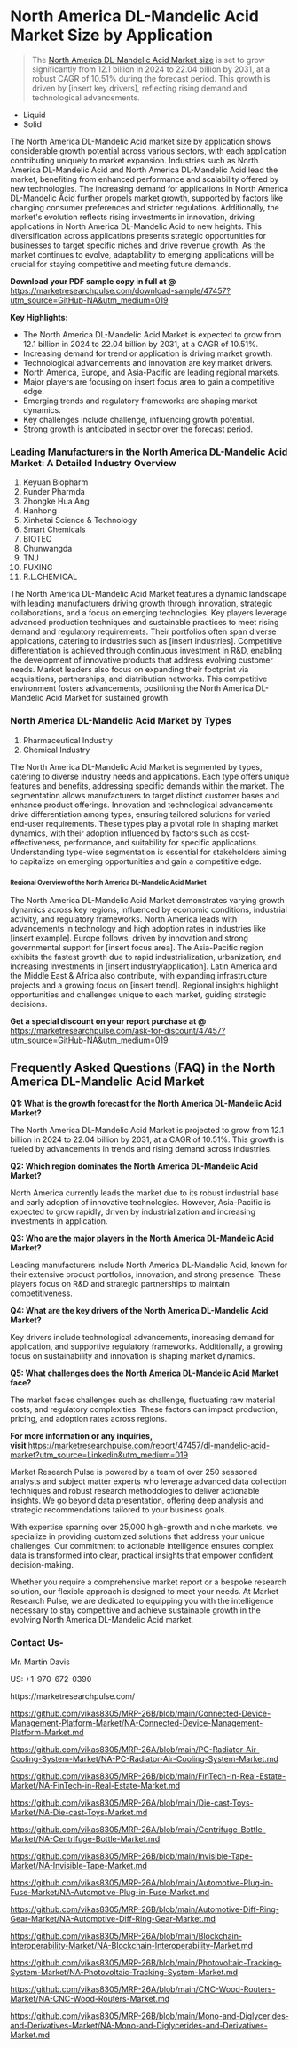 <h1>North America DL-Mandelic Acid Market&nbsp;Size by Application</h1><blockquote><p>The <a href="https://marketresearchpulse.com/download-sample/47457?utm_source=GitHub-NA&amp;utm_medium=019">North America DL-Mandelic Acid Market size</a> is set to grow significantly from 12.1 billion in 2024 to 22.04 billion by 2031, at a robust CAGR of 10.51% during the forecast period. This growth is driven by [insert key drivers], reflecting rising demand and technological advancements.</p></blockquote><ul><li>Liquid<li> Solid</li></ul><p>The North America DL-Mandelic Acid market size by application shows considerable growth potential across various sectors, with each application contributing uniquely to market expansion. Industries such as North America DL-Mandelic Acid and North America DL-Mandelic Acid lead the market, benefiting from enhanced performance and scalability offered by new technologies. The increasing demand for applications in North America DL-Mandelic Acid further propels market growth, supported by factors like changing consumer preferences and stricter regulations. Additionally, the market's evolution reflects rising investments in innovation, driving applications in North America DL-Mandelic Acid to new heights. This diversification across applications presents strategic opportunities for businesses to target specific niches and drive revenue growth. As the market continues to evolve, adaptability to emerging applications will be crucial for staying competitive and meeting future demands.</p><p><strong>Download your PDF sample copy in full at @ </strong><a href="https://marketresearchpulse.com/download-sample/47457?utm_source=GitHub-NA&amp;utm_medium=019">https://marketresearchpulse.com/download-sample/47457?utm_source=GitHub-NA&amp;utm_medium=019</a></p><p><strong>Key Highlights: </strong></p><ul><li>The North America DL-Mandelic Acid Market is expected to grow from 12.1 billion in 2024 to 22.04 billion by 2031, at a CAGR of 10.51%.</li><li>Increasing demand for trend or application is driving market growth.</li><li>Technological advancements and innovation are key market drivers.</li><li>North America, Europe, and Asia-Pacific are leading regional markets.</li><li>Major players are focusing on insert focus area to gain a competitive edge.</li><li>Emerging trends and regulatory frameworks are shaping market dynamics.</li><li>Key challenges include challenge, influencing growth potential.</li><li>Strong growth is anticipated in sector over the forecast period.</li></ul><h3>Leading Manufacturers in the North America DL-Mandelic Acid Market: A Detailed Industry Overview</h3><ol><li>Keyuan Biopharm</li><li>Runder Pharmda</li><li>Zhongke Hua Ang</li><li>Hanhong</li><li>Xinhetai Science & Technology</li><li>Smart Chemicals</li><li>BIOTEC</li><li>Chunwangda</li><li>TNJ</li><li>FUXING</li><li>R.L.CHEMICAL</li></ol><div class="flex max-w-full flex-col flex-grow"><div class="min-h-8 text-message flex w-full flex-col items-end gap-2 whitespace-normal break-words [.text-message+&amp;]:mt-5" dir="auto" data-message-author-role="assistant" data-message-id="fd8432e4-4910-450d-b182-61b7bfb0a01f" data-message-model-slug="gpt-4o"><div class="flex w-full flex-col gap-1 empty:hidden first:pt-[3px]"><div class="markdown prose w-full break-words dark:prose-invert light"><p>The North America DL-Mandelic Acid Market features a dynamic landscape with leading manufacturers driving growth through innovation, strategic collaborations, and a focus on emerging technologies. Key players leverage advanced production techniques and sustainable practices to meet rising demand and regulatory requirements. Their portfolios often span diverse applications, catering to industries such as [insert industries]. Competitive differentiation is achieved through continuous investment in R&amp;D, enabling the development of innovative products that address evolving customer needs. Market leaders also focus on expanding their footprint via acquisitions, partnerships, and distribution networks. This competitive environment fosters advancements, positioning the North America DL-Mandelic Acid Market for sustained growth.</p></div></div></div></div><h3>North America DL-Mandelic Acid Market by Types</h3><ol><li>Pharmaceutical Industry<li> Chemical Industry</li></ol><div class="flex max-w-full flex-col flex-grow"><div class="min-h-8 text-message flex w-full flex-col items-end gap-2 whitespace-normal break-words [.text-message+&amp;]:mt-5" dir="auto" data-message-author-role="assistant" data-message-id="084470be-0bb7-4664-bddf-5156b4f41249" data-message-model-slug="gpt-4o-mini"><div class="flex w-full flex-col gap-1 empty:hidden first:pt-[3px]"><div class="markdown prose w-full break-words dark:prose-invert light"><p>The North America DL-Mandelic Acid Market is segmented by types, catering to diverse industry needs and applications. Each type offers unique features and benefits, addressing specific demands within the market. The segmentation allows manufacturers to target distinct customer bases and enhance product offerings. Innovation and technological advancements drive differentiation among types, ensuring tailored solutions for varied end-user requirements. These types play a pivotal role in shaping market dynamics, with their adoption influenced by factors such as cost-effectiveness, performance, and suitability for specific applications. Understanding type-wise segmentation is essential for stakeholders aiming to capitalize on emerging opportunities and gain a competitive edge.</p></div></div></div></div><h3><span style="font-size: 11px;">Regional Overview of the North America DL-Mandelic Acid Market</span></h3><div class="flex max-w-full flex-col flex-grow"><div class="min-h-8 text-message flex w-full flex-col items-end gap-2 whitespace-normal break-words [.text-message+&amp;]:mt-5" dir="auto" data-message-author-role="assistant" data-message-id="e9038762-ce64-4e30-91c9-9bd413514231" data-message-model-slug="gpt-4o-mini"><div class="flex w-full flex-col gap-1 empty:hidden first:pt-[3px]"><div class="markdown prose w-full break-words dark:prose-invert light"><p>The North America DL-Mandelic Acid Market demonstrates varying growth dynamics across key regions, influenced by economic conditions, industrial activity, and regulatory frameworks. North America leads with advancements in technology and high adoption rates in industries like [insert example]. Europe follows, driven by innovation and strong governmental support for [insert focus area]. The Asia-Pacific region exhibits the fastest growth due to rapid industrialization, urbanization, and increasing investments in [insert industry/application]. Latin America and the Middle East &amp; Africa also contribute, with expanding infrastructure projects and a growing focus on [insert trend]. Regional insights highlight opportunities and challenges unique to each market, guiding strategic decisions.</p></div></div></div></div><p><strong>Get a special discount on your report purchase at @ </strong><a href="https://marketresearchpulse.com/ask-for-discount/47457?utm_source=GitHub-NA&amp;utm_medium=019">https://marketresearchpulse.com/ask-for-discount/47457?utm_source=GitHub-NA&amp;utm_medium=019</a></p><h2>Frequently Asked Questions (FAQ) in the North America DL-Mandelic Acid Market</h2><p><strong>Q1: What is the growth forecast for the North America DL-Mandelic Acid Market?</strong></p><p>The North America DL-Mandelic Acid Market is projected to grow from 12.1 billion in 2024 to 22.04 billion by 2031, at a CAGR of 10.51%. This growth is fueled by advancements in trends and rising demand across industries.</p><p><strong>Q2: Which region dominates the North America DL-Mandelic Acid Market?</strong></p><p>North America currently leads the market due to its robust industrial base and early adoption of innovative technologies. However, Asia-Pacific is expected to grow rapidly, driven by industrialization and increasing investments in application.</p><p><strong>Q3: Who are the major players in the North America DL-Mandelic Acid Market?</strong></p><p>Leading manufacturers include North America DL-Mandelic Acid, known for their extensive product portfolios, innovation, and strong presence. These players focus on R&amp;D and strategic partnerships to maintain competitiveness.</p><p><strong>Q4: What are the key drivers of the North America DL-Mandelic Acid Market?</strong></p><p>Key drivers include technological advancements, increasing demand for application, and supportive regulatory frameworks. Additionally, a growing focus on sustainability and innovation is shaping market dynamics.</p><p><strong>Q5: What challenges does the North America DL-Mandelic Acid Market face?</strong></p><p>The market faces challenges such as challenge, fluctuating raw material costs, and regulatory complexities. These factors can impact production, pricing, and adoption rates across regions.</p><p><strong>For more information or any inquiries, visit&nbsp;</strong><a href="https://marketresearchpulse.com/report/47457/dl-mandelic-acid-market?utm_source=Linkedin&utm_medium=019">https://marketresearchpulse.com/report/47457/dl-mandelic-acid-market?utm_source=Linkedin&utm_medium=019</a></p><p>Market Research Pulse is powered by a team of over 250 seasoned analysts and subject matter experts who leverage advanced data collection techniques and robust research methodologies to deliver actionable insights. We go beyond data presentation, offering deep analysis and strategic recommendations tailored to your business goals.</p><p>With expertise spanning over 25,000 high-growth and niche markets, we specialize in providing customized solutions that address your unique challenges. Our commitment to actionable intelligence ensures complex data is transformed into clear, practical insights that empower confident decision-making.</p><p>Whether you require a comprehensive market report or a bespoke research solution, our flexible approach is designed to meet your needs. At Market Research Pulse, we are dedicated to equipping you with the intelligence necessary to stay competitive and achieve sustainable growth in the evolving North America DL-Mandelic Acid market.</p><h3><strong>Contact Us-</strong></h3><p>Mr. Martin Davis</p><p>US: +1-970-672-0390</p><p>https://marketresearchpulse.com/</p><p><a href="https://github.com/vikas8305/MRP-26B/blob/main/Connected-Device-Management-Platform-Market/NA-Connected-Device-Management-Platform-Market.md">https://github.com/vikas8305/MRP-26B/blob/main/Connected-Device-Management-Platform-Market/NA-Connected-Device-Management-Platform-Market.md</a></p><p><a href="https://github.com/vikas8305/MRP-26A/blob/main/PC-Radiator-Air-Cooling-System-Market/NA-PC-Radiator-Air-Cooling-System-Market.md">https://github.com/vikas8305/MRP-26A/blob/main/PC-Radiator-Air-Cooling-System-Market/NA-PC-Radiator-Air-Cooling-System-Market.md</a></p><p><a href="https://github.com/vikas8305/MRP-26B/blob/main/FinTech-in-Real-Estate-Market/NA-FinTech-in-Real-Estate-Market.md">https://github.com/vikas8305/MRP-26B/blob/main/FinTech-in-Real-Estate-Market/NA-FinTech-in-Real-Estate-Market.md</a></p><p><a href="https://github.com/vikas8305/MRP-26A/blob/main/Die-cast-Toys-Market/NA-Die-cast-Toys-Market.md">https://github.com/vikas8305/MRP-26A/blob/main/Die-cast-Toys-Market/NA-Die-cast-Toys-Market.md</a></p><p><a href="https://github.com/vikas8305/MRP-26A/blob/main/Centrifuge-Bottle-Market/NA-Centrifuge-Bottle-Market.md">https://github.com/vikas8305/MRP-26A/blob/main/Centrifuge-Bottle-Market/NA-Centrifuge-Bottle-Market.md</a></p><p><a href="https://github.com/vikas8305/MRP-26B/blob/main/Invisible-Tape-Market/NA-Invisible-Tape-Market.md">https://github.com/vikas8305/MRP-26B/blob/main/Invisible-Tape-Market/NA-Invisible-Tape-Market.md</a></p><p><a href="https://github.com/vikas8305/MRP-26A/blob/main/Automotive-Plug-in-Fuse-Market/NA-Automotive-Plug-in-Fuse-Market.md">https://github.com/vikas8305/MRP-26A/blob/main/Automotive-Plug-in-Fuse-Market/NA-Automotive-Plug-in-Fuse-Market.md</a></p><p><a href="https://github.com/vikas8305/MRP-26B/blob/main/Automotive-Diff-Ring-Gear-Market/NA-Automotive-Diff-Ring-Gear-Market.md">https://github.com/vikas8305/MRP-26B/blob/main/Automotive-Diff-Ring-Gear-Market/NA-Automotive-Diff-Ring-Gear-Market.md</a></p><p><a href="https://github.com/vikas8305/MRP-26A/blob/main/Blockchain-Interoperability-Market/NA-Blockchain-Interoperability-Market.md">https://github.com/vikas8305/MRP-26A/blob/main/Blockchain-Interoperability-Market/NA-Blockchain-Interoperability-Market.md</a></p><p><a href="https://github.com/vikas8305/MRP-26B/blob/main/Photovoltaic-Tracking-System-Market/NA-Photovoltaic-Tracking-System-Market.md">https://github.com/vikas8305/MRP-26B/blob/main/Photovoltaic-Tracking-System-Market/NA-Photovoltaic-Tracking-System-Market.md</a></p><p><a href="https://github.com/vikas8305/MRP-26A/blob/main/CNC-Wood-Routers-Market/NA-CNC-Wood-Routers-Market.md">https://github.com/vikas8305/MRP-26A/blob/main/CNC-Wood-Routers-Market/NA-CNC-Wood-Routers-Market.md</a></p><p><a href="https://github.com/vikas8305/MRP-26B/blob/main/Mono-and-Diglycerides-and-Derivatives-Market/NA-Mono-and-Diglycerides-and-Derivatives-Market.md">https://github.com/vikas8305/MRP-26B/blob/main/Mono-and-Diglycerides-and-Derivatives-Market/NA-Mono-and-Diglycerides-and-Derivatives-Market.md</a></p>
